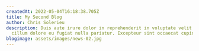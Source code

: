 ```yaml
---
createdAt: 2022-05-04T16:18:38.705Z
title: My Second Blog
author: Chris Solerieu
description: Duis aute irure dolor in reprehenderit in voluptate velit esse
  cillum dolore eu fugiat nulla pariatur. Excepteur sint occaecat cupidatat.
blogimage: assets/images/news-02.jpg
---
```

